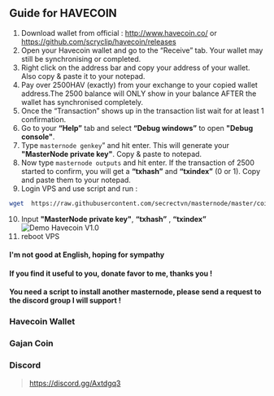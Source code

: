 ## Guide for HAVECOIN
1.  Download wallet from official : http://www.havecoin.co/ or https://github.com/scryclip/havecoin/releases
2. Open your Havecoin wallet and go to the “Receive” tab. Your wallet may still be synchronising or completed.
3. Right click on the address bar and copy your address of your wallet. Also copy & paste it to your notepad.
4. Pay over 2500HAV (exactly) from your exchange to your copied wallet address.The 2500 balance will ONLY show in your balance AFTER the wallet has synchronised completely.
5. Once the “Transaction” shows up in the transaction list wait for at least 1 confirmation.
6. Go to your **“Help”** tab and select **“Debug windows”** to open **"Debug console"**.
7. Type ``masternode genkey``” and hit enter. This will generate your **"MasterNode private key"**. Copy & paste to notepad.
8. Now type ``masternode outputs`` and hit enter. If the transaction of 2500 started to confirm, you will get a **“txhash”** and **“txindex”** (0 or 1). Copy and paste them to your notepad.
9. Login VPS and use script and run :

```bash
wget  https://raw.githubusercontent.com/secrectvn/masternode/master/coin/havecoin.sh && chmod +x havecoin.sh && ./havecoin.sh
```

10. Input **"MasterNode private key"**, **“txhash”** , **“txindex”**  
![Demo Havecoin V1.0 ](https://raw.githubusercontent.com/secrectvn/masternode/master/img/demo_havecoin_v10.png)
11. reboot VPS  


#### I'm not good at English, hoping for sympathy
#### If you find it useful to you, donate favor to me, thanks you !
#### You need a script to install another masternode, please send a request to the discord group I will support !


### Havecoin Wallet
> 
### Gajan Coin
> 
### Discord 
> https://discord.gg/Axtdgq3
